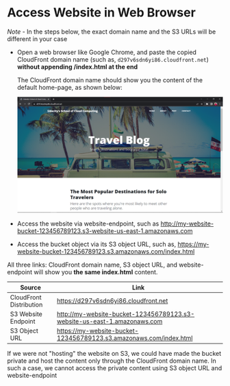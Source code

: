 # Access Website in Web Browser

_Note_ - In the steps below, the exact domain name and the S3 URLs will be different in your case

- Open a web browser like Google Chrome, and paste the copied CloudFront domain name (such as, `d297v6sdn6yi86.cloudfront.net`) **without appending /index.html at the end**

  The CloudFront domain name should show you the content of the default home-page, as shown below:

  ![](../assets/part-6/cloudfront-website-1.png)

- Access the website via website-endpoint, such as http://my-website-bucket-123456789123.s3-website-us-east-1.amazonaws.com

- Access the bucket object via its S3 object URL, such as, https://my-website-bucket-123456789123.s3.amazonaws.com/index.html

All three links: CloudFront domain name, S3 object URL, and website-endpoint will show you **the same index.html** content.

| Source                  | Link                                                                     |
| ----------------------- | ------------------------------------------------------------------------ |
| CloudFront Distribution | https://d297v6sdn6yi86.cloudfront.net                                    |
| S3 Website Endpoint     | http://my-website-bucket-123456789123.s3-website-us-east-1.amazonaws.com |
| S3 Object URL           | https://my-website-bucket-123456789123.s3.amazonaws.com/index.html       |

If we were not "hosting" the website on S3, we could have made the bucket private and host the content only through the CloudFront domain name. In such a case, we cannot access the private content using S3 object URL and website-endpoint
